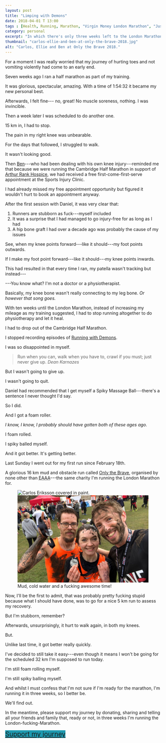 ```yaml
---
layout: post
title: "Limping with Demons"
date: 2018-04-01 T 13:00
tags : [Health, Running, Marathon, "Virgin Money London Marathon", "Just Giving", Charity, "East Anglian Air Ambulance", EAAA]
category: personal
excerpt: "In which there's only three weeks left to the London Marathon and I must confess, I'm not sure if I'm ready to run it."
thumbnail: "carlos-ellie-and-ben-at-only-the-brave-2018.jpg"
alt: "Carlos, Ellie and Ben at Only the Brave 2018."
---
```

For a moment I was really worried that my journey of hurting toes and not vomiting violently had come to an early end.

Seven weeks ago I ran a half marathon as part of my training.

It was glorious, spectacular, amazing. With a time of 1:54:32 it became my new personal best.

Afterwards, I felt fine--- no, great! No muscle soreness, nothing. I was invincible.

Then a week later I was scheduled to do another one.

15 km in, I had to stop.

The pain in my right knee was unbearable.

For the days that followed, I struggled to walk.

It wasn't looking good.

<p data-pullquote="Basically, my knee bone wasn’t really connecting to my leg bone."></p>

Then [Ben][ben]---who had been dealing with his own knee injury---reminded me that because we were running the Cambridge Half Marathon in support of [Arthur Rank Hospice][arthur], we had received a free first-come-first-serve appointment at the Sports Injury Clinic.

I had already missed my free appointment opportunity but figured it wouldn't hurt to book an appointment anyway.

After the first session with Daniel, it was very clear that:

1. Runners are stubborn as fuck---myself included
2. It was a surprise that I had managed to go injury-free for as long as I had
3. A hip bone graft I had over a decade ago was probably the cause of my issues

See, when my knee points forward---like it should---my foot points outwards.

If I make my foot point forward---like it should---my knee points inwards.

This had resulted in that every time I ran, my patella wasn't tracking but instead---

---You know what? I'm not a doctor or a physiotherapist.

Basically, my knee bone wasn't really connecting to my leg bone. *Or however that song goes.*

With ten weeks until the London Marathon, instead of increasing my mileage as my training suggested, I had to stop running altogether to do physiotherapy and let it heal.

I had to drop out of the Cambridge Half Marathon.

I stopped recording episodes of [Running with Demons][demons].

I was so disappointed in myself.

> Run when you can, walk when you have to, crawl if you must; just never give up. <cite>Dean Karnazes</cite>

But I wasn't going to give up.

I wasn't going to quit.

Daniel had recommended that I get myself a Spiky Massage Ball---there's a sentence I never thought I'd say.

So I did.

And I got a foam roller.

*I know, I know, I probably should have gotten both of these ages ago.*

I foam rolled.

I spiky balled myself.

And it got better. It's getting better.

Last Sunday I went out for my first run since February 18th.

A glorious 16 km mud and obstacle run called [Only the Brave][brave], organised by none other than <abbr title="East Anglian Air Ambulance" class="small-caps">EAAA</abbr>---the same charity I'm running the London Marathon for.

<figure>
  <img class="js-lazy-load" data-original="/assets/posts/2018/april/limping-with-demons/carlos-ellie-and-ben-at-only-the-brave-2018.jpg" alt="Carlos Eriksson covered in paint.">
  <noscript>
    <img src="/assets/posts/2018/april/limping-with-demons/carlos-ellie-and-ben-at-only-the-brave-2018.jpg" alt="Carlos and Ben in the Ace Ventura pose, looking ready to run despite having already run.">
  </noscript>
  <figcaption>Mud, cold water and a fucking awesome time!</figcaption>
</figure>

Now, I'll be the first to admit, that was probably pretty fucking stupid because what I should have done, was to go for a nice 5 km run to assess my recovery.

But I'm stubborn, remember?

Afterwards, unsurprisingly, it hurt to walk again, in both my knees.

But.

Unlike last time, it got better really quickly.

I've decided to still take it easy---even though it means I won't be going for the scheduled 32 km I'm supposed to run today.

I'm still foam rolling myself.

I'm still spiky balling myself.

And whilst I must confess that I'm not sure if I'm ready for the marathon, I'm running it in three weeks, so I better be.

We'll find out.

In the meantime, please support my journey by donating, sharing and telling all your friends and family that, ready or not, in three weeks I'm running the London-fucking-Marathon.

<div style="font-size: 1.5em; line-height: 1.3554;">
  <a href="http://runningwithdemons.co.uk" style="background-image: linear-gradient(to bottom, #1E9AB0 100%, #1E9AB0 100%);">Support my journey</a>
</div>

[ben]: https://twitter.com/BenjyBox
[arthur]: http://www.arhc.org.uk/
[demons]: https://www.youtube.com/channel/UCh2mKG33VbsktG2gebpo6mA?view_as=subscriber
[brave]: https://www.eaaa.org.uk/eaaa-events/only-the-brave-2018/